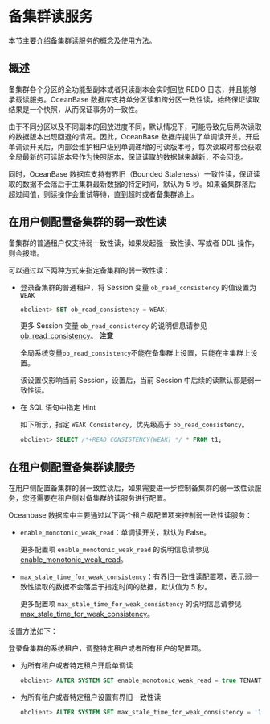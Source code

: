 备集群读服务 
===========================

本节主要介绍备集群读服务的概念及使用方法。

概述 
-----------------------

备集群各个分区的全功能型副本或者只读副本会实时回放 REDO 日志，并且能够承载读服务。OceanBase 数据库支持单分区读和跨分区一致性读，始终保证读取结果是一个快照，从而保证事务的一致性。

由于不同分区以及不同副本的回放进度不同，默认情况下，可能导致先后两次读取的数据版本出现回退的情况。因此，OceanBase 数据库提供了单调读开关。开启单调读开关后，内部会维护租户级别单调递增的可读版本号，每次读取时都会获取全局最新的可读版本号作为快照版本，保证读取的数据越来越新，不会回退。

同时，OceanBase 数据库支持有界旧（Bounded Staleness）一致性读，保证读取的数据不会落后于主集群最新数据的特定时间，默认为 5 秒。如果备集群落后超过阈值，则读操作会重试等待，直到超时或者备集群追上。

在用户侧配置备集群的弱一致性读 
------------------------------------

备集群的普通租户仅支持弱一致性读，如果发起强一致性读、写或者 DDL 操作，则会报错。

可以通过以下两种方式来指定备集群的弱一致性读：

* 登录备集群的普通租户，将 Session 变量 `ob_read_consistency` 的值设置为 `WEAK`

  ```sql
  obclient> SET ob_read_consistency = WEAK;
  ```

  

  更多 Session 变量 `ob_read_consistency` 的说明信息请参见 [ob_read_consistency](/zh-CN/13.reference-oracle-mode/2.system-variable-6/90.ob_read_consistency-1-2-3-4.md)。
  **注意**

  

  全局系统变量`ob_read_consistency`不能在备集群上设置，只能在主集群上设置。

  该设置仅影响当前 Session，设置后，当前 Session 中后续的读默认都是弱一致性读。
  

* 在 SQL 语句中指定 Hint

  如下所示，指定 `WEAK Consistency`，优先级高于 `ob_read_consistency`。

  ```sql
  obclient> SELECT /*+READ_CONSISTENCY(WEAK) */ * FROM t1;
  ```

  




在租户侧配置备集群读服务 
---------------------------------

在用户侧配置备集群的弱一致性读后，如果需要进一步控制备集群的弱一致性读服务，您还需要在租户侧对备集群的读服务进行配置。

Oceanbase 数据库中主要通过以下两个租户级配置项来控制弱一致性读服务：

* `enable_monotonic_weak_read`：单调读开关，默认为 False。

  更多配置项 `enable_monotonic_weak_read` 的说明信息请参见 [enable_monotonic_weak_read](/zh-CN/13.reference-oracle-mode/3.system-configuration-items-2/3.tenant-level-configuration-items-2/11.enable_monotonic_weak_read-1-2-3-4.md)。
  

* `max_stale_time_for_weak_consistency`：有界旧一致性读配置项，表示弱一致性读取的数据不会落后于指定时间的数据，默认值为 5 秒。

  更多配置项 `max_stale_time_for_weak_consistency` 的说明信息请参见 [max_stale_time_for_weak_consistency](/zh-CN/13.reference-oracle-mode/3.system-configuration-items-2/3.tenant-level-configuration-items-2/20.max_stale_time_for_weak_consistency-1-2-3-4.md)。
  




设置方法如下：

登录备集群的系统租户，调整特定租户或者所有租户的配置项。

* 为所有租户或者特定租户开启单调读

  ```sql
  obclient> ALTER SYSTEM SET enable_monotonic_weak_read = true TENANT = [ALL|name];
  ```

  

* 为所有租户或者特定租户设置有界旧一致性读

  ```sql
  obclient> ALTER SYSTEM SET max_stale_time_for_weak_consistency = '10s' TENANT = [ALL|name];
  ```

  




